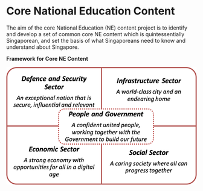 # Core National Education Content

The aim of the core National Education (NE) content project is to identify and develop a set of common core NE content which is quintessentially Singaporean, and set the basis of what Singaporeans need to know and understand about Singapore. 

**Framework for Core NE Content**

![Alternative Text](assets/images/1.png)